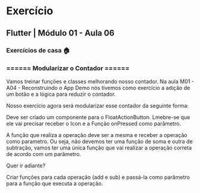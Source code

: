 # Exercício
## Flutter | Módulo 01 - Aula 06
### Exercícios de casa 🏠
### ====== Modularizar o Contador ======
Vamos treinar funções e classes melhorando nosso contador. Na aula M01 - A04 - Reconstruindo o App Demo nós tivemos como exercício a adição de um botão e a lógica para reduzir o contador.

Nosso exercício agora será modularizar esse contador da seguinte forma:

Deve ser criado um componente para o FloatActionButton. Lmebre-se que ele vai precisar receber o Icon e a Função onPressed como parâmetro.

A função que realiza a operação deve ser a mesma e receber a operação como parametro. Ou seja, não devemos ter uma função de soma e outra de subtração, vamos ter uma única função que vai realizar a operação correta de acordo com um parâmetro.

Quer ir adiante?

Criar funções para cada operação (add e sub) e passá-la como parâmetro para a função que executa a operação.
